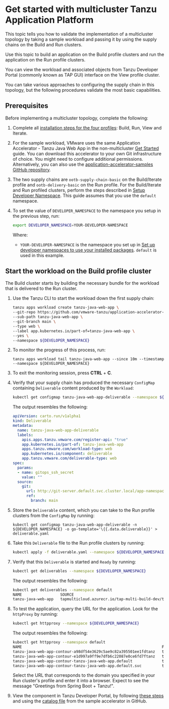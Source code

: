 # Get started with multicluster Tanzu Application Platform

This topic tells you how to validate the implementation of a multicluster topology
by taking a sample workload and passing it by using the supply chains on the Build
and Run clusters.

Use this topic to build an application on the Build profile clusters and run the
application on the Run profile clusters.

You can view the workload and associated objects from Tanzu Developer Portal
(commonly known as TAP GUI) interface on the View profile cluster.

You can take various approaches to configuring the supply chain in this topology,
but the following procedures validate the most basic capabilities.

## <a id='prerequisites'></a> Prerequisites

Before implementing a multicluster topology, complete the following:

1. Complete all [installation steps for the four profiles](installing-multicluster.md): Build, Run, View and Iterate.

1. For the sample workload, VMware uses the same Application Accelerator - Tanzu Java Web App in the non-multicluster [Get Started](../getting-started.md) guide. You can download this accelerator to your own Git infrastructure of choice. You might need to configure additional permissions. Alternatively, you can also use the [application-accelerator-samples GitHub repository](https://github.com/vmware-tanzu/application-accelerator-samples).

2. The two supply chains are `ootb-supply-chain-basic` on the Build/Iterate profile and `ootb-delivery-basic` on the Run profile. For the Build/Iterate and Run profiled clusters, perform the steps described in [Setup Developer Namespace](../install-online/set-up-namespaces.hbs.md). This guide assumes that you use the `default` namespace.

3. To set the value of `DEVELOPER_NAMESPACE` to the namespace you setup in the previous step, run:

    ```bash
    export DEVELOPER_NAMESPACE=YOUR-DEVELOPER-NAMESPACE
    ```

    Where:

    - `YOUR-DEVELOPER-NAMESPACE` is the namespace you set up in [Set up developer namespaces to use your installed packages](../install-online/set-up-namespaces.hbs.md). `default` is used in this example.


## <a id='build-cluster'></a> Start the workload on the Build profile cluster

The Build cluster starts by building the necessary bundle for the workload that is delivered to the Run cluster.

1. Use the Tanzu CLI to start the workload down the first supply chain:

    ```bash
    tanzu apps workload create tanzu-java-web-app \
    --git-repo https://github.com/vmware-tanzu/application-accelerator-samples \
    --sub-path tanzu-java-web-app \
    --git-branch main \
    --type web \
    --label app.kubernetes.io/part-of=tanzu-java-web-app \
    --yes \
    --namespace ${DEVELOPER_NAMESPACE}
    ```

1. To monitor the progress of this process, run:

    ```console
    tanzu apps workload tail tanzu-java-web-app --since 10m --timestamp --namespace ${DEVELOPER_NAMESPACE}
    ```

1. To exit the monitoring session, press **CTRL** + **C**.

1. Verify that your supply chain has produced the necessary `ConfigMap` containing `Deliverable` content produced by the `Workload`:

    ```bash
    kubectl get configmap tanzu-java-web-app-deliverable --namespace ${DEVELOPER_NAMESPACE} -o go-template='\{{.data.deliverable}}'
    ```

    The output resembles the following:

    ```yaml
    apiVersion: carto.run/v1alpha1
    kind: Deliverable
    metadata:
      name: tanzu-java-web-app-deliverable
      labels:
        apis.apps.tanzu.vmware.com/register-api: "true"
        app.kubernetes.io/part-of: tanzu-java-web-app
        apps.tanzu.vmware.com/workload-type: web
        app.kubernetes.io/component: deliverable
        app.tanzu.vmware.com/deliverable-type: web
    spec:
      params:
      - name: gitops_ssh_secret
        value: ""
      source:
        git:
          url: http://git-server.default.svc.cluster.local/app-namespace/tanzu-java-web-app
          ref:
            branch: main
    ```

1. Store the `Deliverable` content, which you can take to the Run profile clusters from the `ConfigMap` by running:

   ```console
   kubectl get configmap tanzu-java-web-app-deliverable -n ${DEVELOPER_NAMESPACE} -o go-template='\{{.data.deliverable}}' > deliverable.yaml
   ```

1. Take this `Deliverable` file to the Run profile clusters by running:

    ```bash
    kubectl apply -f deliverable.yaml --namespace ${DEVELOPER_NAMESPACE}
    ```

1. Verify that this `Deliverable` is started and `Ready` by running:

    ```bash
    kubectl get deliverables --namespace ${DEVELOPER_NAMESPACE}
    ```

    The output resembles the following:

    ```bash
    kubectl get deliverables --namespace default
    NAME                 SOURCE                                                                                                                DELIVERY         READY   REASON   AGE
    tanzu-java-web-app   tapmulticloud.azurecr.io/tap-multi-build-dev/tanzu-java-web-app-default-bundle:xxxx-xxxx-xxxx-xxxx-1a7beafd6389   delivery-basic   True    Ready    7m2s
    ```

1. To test the application, query the URL for the application. Look for the `httpProxy` by running:

    ```bash
    kubectl get httpproxy --namespace ${DEVELOPER_NAMESPACE}
    ```

    The output resembles the following:

    ```bash
    kubectl get httpproxy --namespace default
    NAME                                                              FQDN                                                       TLS SECRET   STATUS   STATUS DESCRIPTION
    tanzu-java-web-app-contour-a98df54e3629c5ae9c82a395501ee1fdtanz   tanzu-java-web-app.default.svc.cluster.local                            valid    Valid HTTPProxy
    tanzu-java-web-app-contour-e1d997a9ff9e7dfb6c22087e0ce6fd7ftanz   tanzu-java-web-app.default.apps.run.multi.kapplegate.com                valid    Valid HTTPProxy
    tanzu-java-web-app-contour-tanzu-java-web-app.default             tanzu-java-web-app.default                                              valid    Valid HTTPProxy
    tanzu-java-web-app-contour-tanzu-java-web-app.default.svc         tanzu-java-web-app.default.svc                                          valid    Valid HTTPProxy
    ```

    Select the URL that corresponds to the domain you specified in your Run cluster's profile and enter it into a browser. Expect to see the message "Greetings from Spring Boot + Tanzu!".

1. View the component in Tanzu Developer Portal, by following [these steps](../tap-gui/catalog/catalog-operations.md#register-comp) and using the [catalog file](https://github.com/vmware-tanzu/application-accelerator-samples/blob/main/tanzu-java-web-app/catalog/catalog-info.yaml) from the sample accelerator in GitHub.
